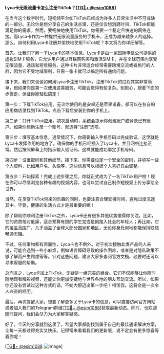 **Lyca卡无限流量卡怎么注册TikTok？[[TG💪+ @esim1088](https://t.me/s/esim1088)]**

在当今这个数字时代，短视频平台如TikTok已经成为许多人日常生活中不可或缺的一部分。无论你是想分享自己的生活点滴，还是仅仅想消磨时间，TikTok都能满足你的需求。然而，要畅快地使用TikTok，你需要一个稳定且快速的网络连接。而Lyca卡作为一种提供无限流量服务的手机卡，正成为越来越多人的选择。那么，如何利用Lyca卡注册并愉快地使用TikTok呢？本文将为你详细解答。

首先，让我们了解一下Lyca卡的基本信息。Lyca卡是由一家国际电信公司提供的虚拟SIM卡服务，它允许用户通过互联网购买和激活SIM卡，并在全球范围内享受无限流量、通话和短信服务。这种卡片非常适合经常需要跨境交流或者旅行的人群，因为它不受地域限制，只需一张卡就可以搞定所有通信问题。

接下来，我们来谈谈如何用Lyca卡注册TikTok。注册TikTok的过程其实非常简单，但如果你是第一次使用这类服务，可能会觉得有些复杂。别担心，跟着下面的步骤走，保证你能轻松搞定！

第一步：下载TikTok应用。无论你使用的是安卓还是苹果设备，都可以在各自的应用商店里找到TikTok。点击下载后安装到你的手机上。

第二步：打开TikTok应用。初次启动时，系统会提示你创建账户或登录已有账户。如果你想新注册一个账号，就选择“注册”选项。

第三步：填写基本信息。通常情况下，你需要输入手机号码以完成验证。这里就是Lyca卡发挥作用的地方了。确保你的手机已经插入了Lyca卡，并且网络连接正常。然后按照屏幕上的指示输入验证码，这样就能成功绑定手机号码。

第四步：设置密码和其他细节。接下来，你需要设定一个安全的密码，并填写一些个人资料，比如用户名、头像等。这些信息可以根据个人喜好自由调整。

第五步：开始探索！完成上述步骤之后，你就正式成为了一名TikTok用户啦！现在你可以尽情浏览各种有趣的视频内容，也可以尝试自己制作短视频上传分享给全世界。

当然，在享受TikTok带来的乐趣的同时，也要注意合理安排时间，避免过度沉迷其中。毕竟，健康的生活方式才是最重要的嘛！

除了帮助你顺利注册TikTok之外，Lyca卡还有很多其他优势值得你关注。比如，它的资费相对低廉，适合预算有限的学生党或是刚踏入社会的年轻人；再比如，它的覆盖范围广，几乎涵盖了全球大部分国家和地区，无论你身处何地都能保持联络畅通无阻。

不过，任何事物都有两面性，Lyca卡也不例外。对于初次接触此类产品的人来说，可能会遇到一些小麻烦，例如语言障碍导致的操作困难，或者是对隐私政策不够了解而产生顾虑等等。针对这些问题，建议大家多查阅官方文档，必要时还可以寻求客服的帮助。

总而言之，Lyca卡加上TikTok，无疑是一组完美的组合。它们不仅能够让你随时随地观看精彩视频，还能让你更加便捷地与世界各地的朋友互动交流。所以，如果你还没有尝试过这种方式的话，不妨大胆迈出第一步吧！相信我，这将会是一次令人兴奋的经历。

最后，再次提醒大家，想要了解更多关于Lyca卡的信息，可以直接访问官方网站或者加入我们的Telegram群组[[TG💪+ @esim1088](https://t.me/s/esim1088)]获取最新动态。同时，也欢迎随时提问，我们会尽力为大家解答疑惑。

好了，今天的分享就到这里了。希望大家都能找到属于自己的最佳通讯解决方案，让每一天都过得充实又快乐。记得常来看看我们的更新哦，说不定会有更多惊喜等着你呢！

[[TG💪+ @esim1088](https://t.me/s/esim1088) ![Image](https://i.postimg.cc/4NQfJmqS/Snipaste-2025-05-13-00-14-12.png)]